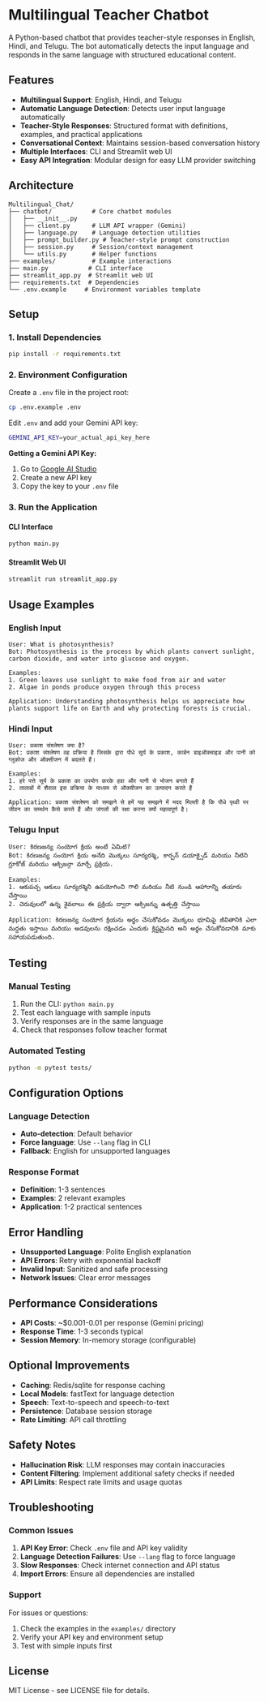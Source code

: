 # Multilingual Teacher Chatbot

A Python-based chatbot that provides teacher-style responses in English, Hindi, and Telugu. The bot automatically detects the input language and responds in the same language with structured educational content.

## Features

- **Multilingual Support**: English, Hindi, and Telugu
- **Automatic Language Detection**: Detects user input language automatically
- **Teacher-Style Responses**: Structured format with definitions, examples, and practical applications
- **Conversational Context**: Maintains session-based conversation history
- **Multiple Interfaces**: CLI and Streamlit web UI
- **Easy API Integration**: Modular design for easy LLM provider switching

## Architecture

```
Multilingual_Chat/
├── chatbot/           # Core chatbot modules
│   ├── __init__.py
│   ├── client.py      # LLM API wrapper (Gemini)
│   ├── language.py    # Language detection utilities
│   ├── prompt_builder.py # Teacher-style prompt construction
│   ├── session.py     # Session/context management
│   └── utils.py       # Helper functions
├── examples/          # Example interactions
├── main.py           # CLI interface
├── streamlit_app.py  # Streamlit web UI
├── requirements.txt  # Dependencies
└── .env.example     # Environment variables template
```

## Setup

### 1. Install Dependencies

```bash
pip install -r requirements.txt
```

### 2. Environment Configuration

Create a `.env` file in the project root:

```bash
cp .env.example .env
```

Edit `.env` and add your Gemini API key:

```bash
GEMINI_API_KEY=your_actual_api_key_here
```

**Getting a Gemini API Key:**
1. Go to [Google AI Studio](https://makersuite.google.com/app/apikey)
2. Create a new API key
3. Copy the key to your `.env` file

### 3. Run the Application

#### CLI Interface
```bash
python main.py
```

#### Streamlit Web UI
```bash
streamlit run streamlit_app.py
```

## Usage Examples

### English Input
```
User: What is photosynthesis?
Bot: Photosynthesis is the process by which plants convert sunlight, carbon dioxide, and water into glucose and oxygen.

Examples:
1. Green leaves use sunlight to make food from air and water
2. Algae in ponds produce oxygen through this process

Application: Understanding photosynthesis helps us appreciate how plants support life on Earth and why protecting forests is crucial.
```

### Hindi Input
```
User: प्रकाश संश्लेषण क्या है?
Bot: प्रकाश संश्लेषण वह प्रक्रिया है जिसके द्वारा पौधे सूर्य के प्रकाश, कार्बन डाइऑक्साइड और पानी को ग्लूकोज और ऑक्सीजन में बदलते हैं।

Examples:
1. हरे पत्ते सूर्य के प्रकाश का उपयोग करके हवा और पानी से भोजन बनाते हैं
2. तालाबों में शैवाल इस प्रक्रिया के माध्यम से ऑक्सीजन का उत्पादन करते हैं

Application: प्रकाश संश्लेषण को समझने से हमें यह समझने में मदद मिलती है कि पौधे पृथ्वी पर जीवन का समर्थन कैसे करते हैं और जंगलों की रक्षा करना क्यों महत्वपूर्ण है।
```

### Telugu Input
```
User: కిరణజన్య సంయోగ క్రియ అంటే ఏమిటి?
Bot: కిరణజన్య సంయోగ క్రియ అనేది మొక్కలు సూర్యరశ్మి, కార్బన్ డయాక్సైడ్ మరియు నీటిని గ్లూకోజ్ మరియు ఆక్సిజన్గా మార్చే ప్రక్రియ.

Examples:
1. ఆకుపచ్చ ఆకులు సూర్యరశ్మిని ఉపయోగించి గాలి మరియు నీటి నుండి ఆహారాన్ని తయారు చేస్తాయి
2. చెరువులలో ఉన్న శైవలాలు ఈ ప్రక్రియ ద్వారా ఆక్సిజన్ను ఉత్పత్తి చేస్తాయి

Application: కిరణజన్య సంయోగ క్రియను అర్థం చేసుకోవడం మొక్కలు భూమిపై జీవితానికి ఎలా మద్దతు ఇస్తాయి మరియు అడవులను రక్షించడం ఎందుకు క్లిష్టమైనది అని అర్థం చేసుకోవడానికి మాకు సహాయపడుతుంది.
```

## Testing

### Manual Testing
1. Run the CLI: `python main.py`
2. Test each language with sample inputs
3. Verify responses are in the same language
4. Check that responses follow teacher format

### Automated Testing
```bash
python -m pytest tests/
```

## Configuration Options

### Language Detection
- **Auto-detection**: Default behavior
- **Force language**: Use `--lang` flag in CLI
- **Fallback**: English for unsupported languages

### Response Format
- **Definition**: 1-3 sentences
- **Examples**: 2 relevant examples
- **Application**: 1-2 practical sentences

## Error Handling

- **Unsupported Language**: Polite English explanation
- **API Errors**: Retry with exponential backoff
- **Invalid Input**: Sanitized and safe processing
- **Network Issues**: Clear error messages

## Performance Considerations

- **API Costs**: ~$0.001-0.01 per response (Gemini pricing)
- **Response Time**: 1-3 seconds typical
- **Session Memory**: In-memory storage (configurable)

## Optional Improvements

- **Caching**: Redis/sqlite for response caching
- **Local Models**: fastText for language detection
- **Speech**: Text-to-speech and speech-to-text
- **Persistence**: Database session storage
- **Rate Limiting**: API call throttling

## Safety Notes

- **Hallucination Risk**: LLM responses may contain inaccuracies
- **Content Filtering**: Implement additional safety checks if needed
- **API Limits**: Respect rate limits and usage quotas

## Troubleshooting

### Common Issues

1. **API Key Error**: Check `.env` file and API key validity
2. **Language Detection Failures**: Use `--lang` flag to force language
3. **Slow Responses**: Check internet connection and API status
4. **Import Errors**: Ensure all dependencies are installed

### Support

For issues or questions:
1. Check the examples in the `examples/` directory
2. Verify your API key and environment setup
3. Test with simple inputs first

## License

MIT License - see LICENSE file for details.
